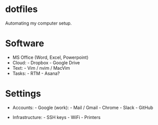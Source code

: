 # dotfiles

Automating my computer setup.

# Software
- MS Office (Word, Excel, Powerpoint)
- Cloud:
        - Dropbox
        - Google Drive
- Text:
        - Vim / nvim / MacVim
- Tasks:
        - RTM
        - Asana?
 
# Settings
- Accounts:
        - Google (work):
                - Mail / Gmail
                - Chrome
        - Slack
        - GitHub

- Infrastructure:
        - SSH keys
        - WiFi
        - Printers
